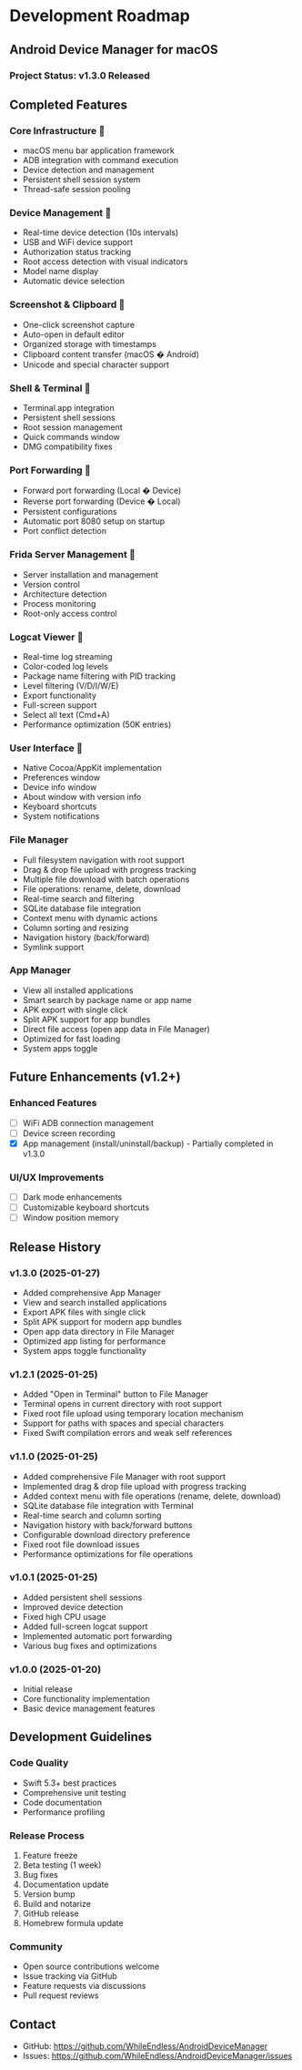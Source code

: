 # Development Roadmap
## Android Device Manager for macOS

### Project Status: v1.3.0 Released

## Completed Features

### Core Infrastructure 
- macOS menu bar application framework
- ADB integration with command execution
- Device detection and management
- Persistent shell session system
- Thread-safe session pooling

### Device Management 
- Real-time device detection (10s intervals)
- USB and WiFi device support
- Authorization status tracking
- Root access detection with visual indicators
- Model name display
- Automatic device selection

### Screenshot & Clipboard 
- One-click screenshot capture
- Auto-open in default editor
- Organized storage with timestamps
- Clipboard content transfer (macOS � Android)
- Unicode and special character support

### Shell & Terminal 
- Terminal.app integration
- Persistent shell sessions
- Root session management
- Quick commands window
- DMG compatibility fixes

### Port Forwarding 
- Forward port forwarding (Local � Device)
- Reverse port forwarding (Device � Local)
- Persistent configurations
- Automatic port 8080 setup on startup
- Port conflict detection

### Frida Server Management 
- Server installation and management
- Version control
- Architecture detection
- Process monitoring
- Root-only access control

### Logcat Viewer 
- Real-time log streaming
- Color-coded log levels
- Package name filtering with PID tracking
- Level filtering (V/D/I/W/E)
- Export functionality
- Full-screen support
- Select all text (Cmd+A)
- Performance optimization (50K entries)

### User Interface 
- Native Cocoa/AppKit implementation
- Preferences window
- Device info window
- About window with version info
- Keyboard shortcuts
- System notifications

### File Manager 
- Full filesystem navigation with root support
- Drag & drop file upload with progress tracking
- Multiple file download with batch operations
- File operations: rename, delete, download
- Real-time search and filtering
- SQLite database file integration
- Context menu with dynamic actions
- Column sorting and resizing
- Navigation history (back/forward)
- Symlink support

### App Manager 
- View all installed applications
- Smart search by package name or app name
- APK export with single click
- Split APK support for app bundles
- Direct file access (open app data in File Manager)
- Optimized for fast loading
- System apps toggle

## Future Enhancements (v1.2+)

### Enhanced Features
- [ ] WiFi ADB connection management
- [ ] Device screen recording
- [x] App management (install/uninstall/backup) - Partially completed in v1.3.0

### UI/UX Improvements
- [ ] Dark mode enhancements
- [ ] Customizable keyboard shortcuts
- [ ] Window position memory

## Release History

### v1.3.0 (2025-01-27)
- Added comprehensive App Manager
- View and search installed applications
- Export APK files with single click
- Split APK support for modern app bundles
- Open app data directory in File Manager
- Optimized app listing for performance
- System apps toggle functionality

### v1.2.1 (2025-01-25)
- Added "Open in Terminal" button to File Manager
- Terminal opens in current directory with root support
- Fixed root file upload using temporary location mechanism
- Support for paths with spaces and special characters
- Fixed Swift compilation errors and weak self references

### v1.1.0 (2025-01-25)
- Added comprehensive File Manager with root support
- Implemented drag & drop file upload with progress tracking
- Added context menu with file operations (rename, delete, download)
- SQLite database file integration with Terminal
- Real-time search and column sorting
- Navigation history with back/forward buttons
- Configurable download directory preference
- Fixed root file download issues
- Performance optimizations for file operations

### v1.0.1 (2025-01-25)
- Added persistent shell sessions
- Improved device detection
- Fixed high CPU usage
- Added full-screen logcat support
- Implemented automatic port forwarding
- Various bug fixes and optimizations

### v1.0.0 (2025-01-20)
- Initial release
- Core functionality implementation
- Basic device management features

## Development Guidelines

### Code Quality
- Swift 5.3+ best practices
- Comprehensive unit testing
- Code documentation
- Performance profiling

### Release Process
1. Feature freeze
2. Beta testing (1 week)
3. Bug fixes
4. Documentation update
5. Version bump
6. Build and notarize
7. GitHub release
8. Homebrew formula update

### Community
- Open source contributions welcome
- Issue tracking via GitHub
- Feature requests via discussions
- Pull request reviews

## Contact
- GitHub: https://github.com/WhileEndless/AndroidDeviceManager
- Issues: https://github.com/WhileEndless/AndroidDeviceManager/issues